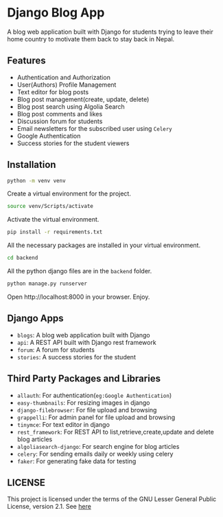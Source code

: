 # Django Blog App

A blog web application built with Django for students trying to leave their home country to motivate them back to stay back in Nepal.

## Features

- Authentication and Authorization
- User(Authors) Profile Management
- Text editor for blog posts
- Blog post management(create, update, delete)
- Blog post search using Algolia Search
- Blog post comments and likes
- Discussion forum for students
- Email newsletters for the subscribed user using `Celery`
- Google Authentication
- Success stories for the student viewers

## Installation

```bash
python -m venv venv
```

Create a virtual environment for the project.

```bash
source venv/Scripts/activate
```

Activate the virtual environment.

```bash
pip install -r requirements.txt
```

All the necessary packages are installed in your virtual environment.

```bash
cd backend
```

All the python django files are in the `backend` folder.

```bash
python manage.py runserver
```

Open http://localhost:8000 in your browser. Enjoy.

## Django Apps

- `blogs`: A blog web application built with Django
- `api`: A REST API built with Django rest framework
- `forum`: A forum for students
- `stories`: A success stories for the student

## Third Party Packages and Libraries

- `allauth`: For authentication(`eg:Google Authentication`)
- `easy-thumbnails`: For resizing images in django
- `django-filebrowser`: For file upload and browsing
- `grappelli`: For admin panel for file upload and browsing
- `tinymce`: For text editor in django
- `rest_framework`: For REST API to list,retrieve,create,update and delete blog articles
- `algoliasearch-django`: For search engine for blog articles
- `celery`: For sending emails daily or weekly using celery
- `faker`: For generating fake data for testing

## LICENSE

This project is licensed under the terms of the GNU Lesser General Public License, version 2.1. See [here](./LICENSE)

